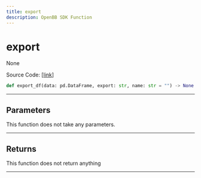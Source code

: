 ```yaml
---
title: export
description: OpenBB SDK Function
---
```


# export

None

Source Code: [[link](https://github.com/OpenBB-finance/OpenBBTerminal/tree/main/openbb_terminal/forecast/forecast_view.py#L270)]

```python
def export_df(data: pd.DataFrame, export: str, name: str = "") -> None
```
---
## Parameters

This function does not take any parameters.

---
## Returns

This function does not return anything

---
